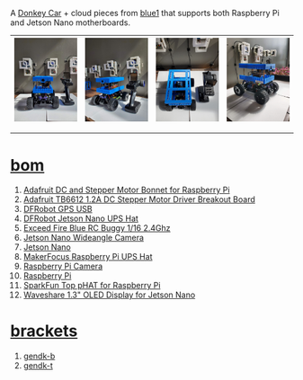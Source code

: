 A <a href="https://docs.donkeycar.com/">Donkey Car</a> + cloud pieces from <a href="blue1.md">blue1</a> that supports both Raspberry Pi and Jetson Nano motherboards.

| [![image](../images/blue-donkey-1.jpg)](https://raw.githubusercontent.com/kamangir/blue-bracket/main/images/blue-donkey-1.jpg) | [![image](../images/blue-donkey-2.jpg)](https://raw.githubusercontent.com/kamangir/blue-bracket/main/images/blue-donkey-2.jpg) | [![image](../images/blue-donkey-3.jpg)](https://raw.githubusercontent.com/kamangir/blue-bracket/main/images/blue-donkey-3.jpg) | [![image](../images/blue-donkey-4.jpg)](https://raw.githubusercontent.com/kamangir/blue-bracket/main/images/blue-donkey-4.jpg) |
| --- | --- | --- | --- |

---

# [bom](../parts.md)

1. [Adafruit DC and Stepper Motor Bonnet for Raspberry Pi](../parts.md#adafruit-dc-and-stepper-motor-bonnet-for-raspberry-pi)
1. [Adafruit TB6612 1.2A DC Stepper Motor Driver Breakout Board](../parts.md#adafruit-tb6612-12a-dc-stepper-motor-driver-breakout-board)
1. [DFRobot GPS USB](../parts.md#dfrobot-gps-usb)
1. [DFRobot Jetson Nano UPS Hat](../parts.md#dfrobot-jetson-nano-ups-hat)
1. [Exceed Fire Blue RC Buggy 1/16 2.4Ghz](../parts.md#exceed-fire-blue-rc-buggy-1-16-24ghz)
1. [Jetson Nano Wideangle Camera](../parts.md#jetson-nano-wideangle-camera)
1. [Jetson Nano](../parts.md#jetson-nano)
1. [MakerFocus Raspberry Pi UPS Hat](../parts.md#makerfocus-raspberry-pi-ups-hat)
1. [Raspberry Pi Camera](../parts.md#raspberry-pi-camera)
1. [Raspberry Pi](../parts.md#raspberry-pi)
1. [SparkFun Top pHAT for Raspberry Pi](../parts.md#sparkfun-top-phat-for-raspberry-pi)
1. [Waveshare 1.3" OLED Display for Jetson Nano](../parts.md#waveshare-13-oled-display-for-jetson-nano)

# [brackets](../brackets)

1. [gendk-b](../brackets/gendk-b/gendk-b.stl)
1. [gendk-t](../brackets/gendk-t/gendk-t.stl)

